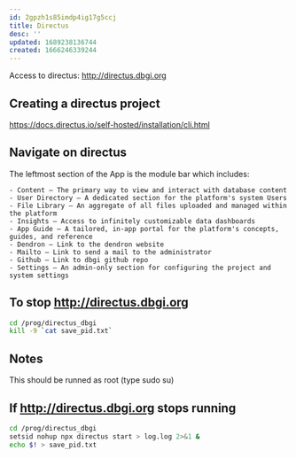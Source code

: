 ```yaml
---
id: 2gpzh1s85imdp4ig17g5ccj
title: Directus
desc: ''
updated: 1689238136744
created: 1666246339244
---
```


Access to directus: http://directus.dbgi.org


## Creating a directus project

https://docs.directus.io/self-hosted/installation/cli.html

## Navigate on directus

The leftmost section of the App is the module bar which includes:

    - Content — The primary way to view and interact with database content
    - User Directory — A dedicated section for the platform's system Users
    - File Library — An aggregate of all files uploaded and managed within the platform
    - Insights — Access to infinitely customizable data dashboards
    - App Guide — A tailored, in-app portal for the platform's concepts, guides, and reference
    - Dendron — Link to the dendron website
    - Mailto — Link to send a mail to the administrator
    - Github — Link to dbgi github repo
    - Settings — An admin-only section for configuring the project and system settings

## To stop http://directus.dbgi.org
```bash
cd /prog/directus_dbgi
kill -9 `cat save_pid.txt`
```

## Notes
This should be runned as root (type sudo su)

## If http://directus.dbgi.org stops running
```bash
cd /prog/directus_dbgi              
setsid nohup npx directus start > log.log 2>&1 &
echo $! > save_pid.txt
```

